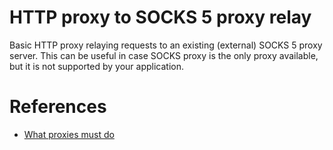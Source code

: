 # HTTP proxy to SOCKS 5 proxy relay

Basic HTTP proxy relaying requests to an existing (external) SOCKS 5 proxy server. This can be useful in case SOCKS proxy is the only proxy available, but it is not supported by your application.

# References

* [What proxies must do](https://www.mnot.net/blog/2011/07/11/what_proxies_must_do)
